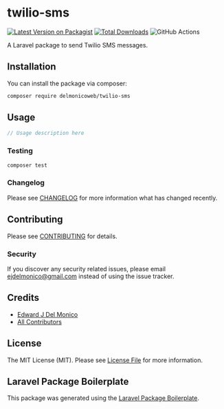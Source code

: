 # twilio-sms

[![Latest Version on Packagist](https://img.shields.io/packagist/v/delmonicoweb/twilio-sms.svg?style=flat-square)](https://packagist.org/packages/delmonicoweb/twilio-sms)
[![Total Downloads](https://img.shields.io/packagist/dt/delmonicoweb/twilio-sms.svg?style=flat-square)](https://packagist.org/packages/delmonicoweb/twilio-sms)
![GitHub Actions](https://github.com/delmonicoweb/twilio-sms/actions/workflows/main.yml/badge.svg)

A Laravel package to send Twilio SMS messages.

## Installation

You can install the package via composer:

```bash
composer require delmonicoweb/twilio-sms
```

## Usage

```php
// Usage description here
```

### Testing

```bash
composer test
```

### Changelog

Please see [CHANGELOG](CHANGELOG.md) for more information what has changed recently.

## Contributing

Please see [CONTRIBUTING](CONTRIBUTING.md) for details.

### Security

If you discover any security related issues, please email ejdelmonico@gmail.com instead of using the issue tracker.

## Credits

-   [Edward J Del Monico](https://github.com/delmonicoweb)
-   [All Contributors](../../contributors)

## License

The MIT License (MIT). Please see [License File](LICENSE.md) for more information.

## Laravel Package Boilerplate

This package was generated using the [Laravel Package Boilerplate](https://laravelpackageboilerplate.com).
